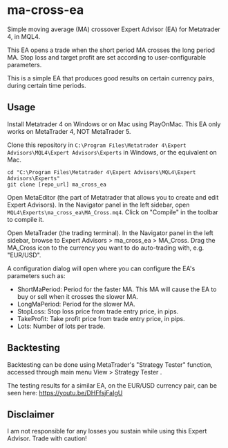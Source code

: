 # ma-cross-ea

Simple moving average (MA) crossover Expert Advisor (EA) for Metatrader 4, in MQL4.

This EA opens a trade when the short period MA crosses the long period MA. Stop loss and target profit are set according to user-configurable parameters.

This is a simple EA that produces good results on certain currency pairs, during certain time periods.


## Usage

Install Metatrader 4 on Windows or on Mac using PlayOnMac. This EA only works on MetaTrader 4, NOT MetaTrader 5.

Clone this repository in `C:\Program Files\Metatrader 4\Expert Advisors\MQL4\Expert Advisors\Experts` in Windows, or the equivalent on Mac.

    cd "C:\Program Files\Metatrader 4\Expert Advisors\MQL4\Expert Advisors\Experts"
    git clone [repo_url] ma_cross_ea

Open MetaEditor (the part of Metatrader that allows you to create and edit Expert Advisors). In the Navigator panel in the left sidebar, open `MQL4\Experts\ma_cross_ea\MA_Cross.mq4`. Click on "Compile" in the toolbar to compile it.

Open MetaTrader (the trading terminal). In the Navigator panel in the left sidebar, browse to Expert Advisors > ma\_cross\_ea > MA\_Cross. Drag the MA\_Cross icon to the currency you want to do auto-trading with, e.g. "EUR/USD".

A configuration dialog will open where you can configure the EA's parameters such as:
* ShortMaPeriod: Period for the faster MA. This MA will cause the EA to buy or sell when it crosses the slower MA.
* LongMaPeriod: Period for the slower MA.
* StopLoss: Stop loss price from trade entry price, in pips.
* TakeProfit: Take profit price from trade entry price, in pips.
* Lots: Number of lots per trade.


## Backtesting

Backtesting can be done using MetaTrader's "Strategy Tester" function, accessed through main menu View > Strategy Tester .

The testing results for a similar EA, on the EUR/USD currency pair, can be seen here: https://youtu.be/DHFfsjFaIgU


## Disclaimer

I am not responsible for any losses you sustain while using this Expert Advisor. Trade with caution!

